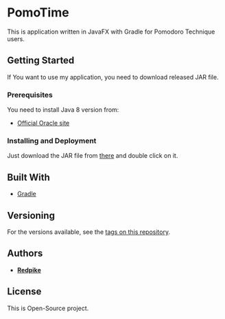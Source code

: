 # PomoTime

This is application written in JavaFX with Gradle for Pomodoro Technique users.

## Getting Started

If You want to use my application, you need to download released JAR file.

### Prerequisites

You need to install Java 8 version from:

* [Official Oracle site](http://www.oracle.com/technetwork/java/javase/downloads/index.html)

### Installing and Deployment

Just download the JAR file from [there](https://github.com/Redpike/PomoTime/releases/tag/0.1.1) and double click on it.

## Built With

* [Gradle](https://gradle.org/)

## Versioning

For the versions available, see the [tags on this repository](https://github.com/Redpike/PomoTime/tags). 

## Authors

* **[Redpike](https://github.com/Redpike)**

## License

This is Open-Source project.
